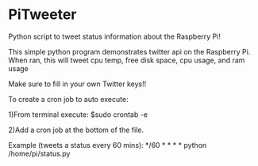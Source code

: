 # PiTweeter
Python script to tweet status information about the Raspberry Pi!

This simple python program demonstrates twitter api on the Raspberry Pi. When ran, this will tweet cpu temp, free disk space, cpu usage, and ram usage

Make sure to fill in your own Twitter keys!!

To create a cron job to auto execute:

1)From terminal execute: $sudo crontab -e

2)Add a cron job at the bottom of the file.

Example (tweets a status every 60 mins): */60 * * * * python /home/pi/status.py
